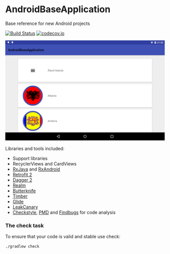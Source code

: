 # AndroidBaseApplication
Base reference for new Android projects

[![Build Status](https://travis-ci.org/tecruz/AndroidBaseApplication.svg?branch=master)](https://travis-ci.org/tecruz/AndroidBaseApplication)
[![codecov.io](https://codecov.io/github/tecruz/AndroidBaseApplication/branch/master/graph/badge.svg)](https://codecov.io/gh/tecruz/AndroidBaseApplication)

![Alt text](screen.png?raw=true)

Libraries and tools included:

- Support libraries
- RecyclerViews and CardViews 
- [RxJava](https://github.com/ReactiveX/RxJava) and [RxAndroid](https://github.com/ReactiveX/RxAndroid) 
- [Retrofit 2](http://square.github.io/retrofit/)
- [Dagger 2](http://google.github.io/dagger/)
- [Realm](https://realm.io/)
- [Butterknife](https://github.com/JakeWharton/butterknife)
- [Timber](https://github.com/JakeWharton/timber)
- [Glide](https://github.com/bumptech/glide)
- [LeakCanary](https://github.com/square/leakcanary)
- [Checkstyle](http://checkstyle.sourceforge.net/), [PMD](https://pmd.github.io/) and [Findbugs](http://findbugs.sourceforge.net/) for code analysis

### The check task

To ensure that your code is valid and stable use check: 

```
./gradlew check
